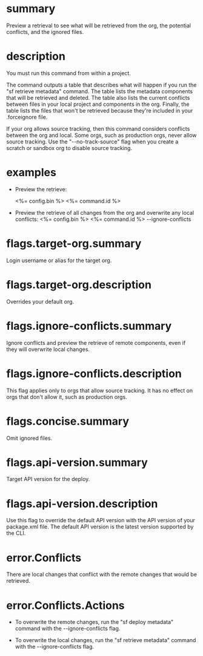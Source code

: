 # summary

Preview a retrieval to see what will be retrieved from the org, the potential conflicts, and the ignored files.

# description

You must run this command from within a project.

The command outputs a table that describes what will happen if you run the "sf retrieve metadata" command. The table lists the metadata components that will be retrieved and deleted. The table also lists the current conflicts between files in your local project and components in the org. Finally, the table lists the files that won't be retrieved because they're included in your .forceignore file.

If your org allows source tracking, then this command considers conflicts between the org and local. Some orgs, such as production orgs, never allow source tracking. Use the "--no-track-source" flag when you create a scratch or sandbox org to disable source tracking.

# examples

- Preview the retrieve:

  <%= config.bin %> <%= command.id %>

- Preview the retrieve of all changes from the org and overwrite any local conflicts:
      <%= config.bin %> <%= command.id %> --ignore-conflicts

# flags.target-org.summary

Login username or alias for the target org.

# flags.target-org.description

Overrides your default org.

# flags.ignore-conflicts.summary

Ignore conflicts and preview the retrieve of remote components, even if they will overwrite local changes.

# flags.ignore-conflicts.description

This flag applies only to orgs that allow source tracking. It has no effect on orgs that don't allow it, such as production orgs.

# flags.concise.summary

Omit ignored files.

# flags.api-version.summary

Target API version for the deploy.

# flags.api-version.description

Use this flag to override the default API version with the API version of your package.xml file. The default API version is the latest version supported by the CLI.

# error.Conflicts

There are local changes that conflict with the remote changes that would be retrieved.

# error.Conflicts.Actions

- To overwrite the remote changes, run the "sf deploy metadata" command with the --ignore-conflicts flag.

- To overwrite the local changes, run the "sf retrieve metadata" command with the --ignore-conflicts flag.
